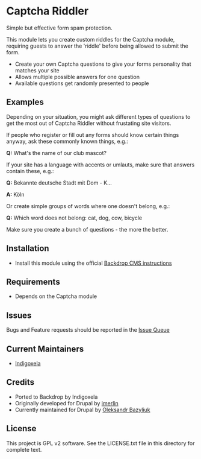 # Captcha Riddler

Simple but effective form spam protection.

This module lets you create custom riddles for the Captcha module,
requiring guests to answer the 'riddle' before being allowed to submit the form.

- Create your own Captcha questions to give your forms personality that matches your site
- Allows multiple possible answers for one question
- Available questions get randomly presented to people

## Examples

Depending on your situation, you might ask different types of questions to get
the most out of Captcha Riddler without frustating site visitors.

If people who register or fill out any forms should know certain things anyway, ask
these commonly known things, e.g.:

**Q:** What's the name of our club mascot?

If your site has a language with accents or umlauts, make sure that answers
contain these, e.g.:

**Q:** Bekannte deutsche Stadt mit Dom - K...

**A:** Köln

Or create simple groups of words where one doesn't belong, e.g.:

**Q:** Which word does not belong: cat, dog, cow, bicycle

Make sure you create a bunch of questions - the more the better.

## Installation

- Install this module using the official [Backdrop CMS instructions](https://backdropcms.org/guide/modules)

## Requirements

- Depends on the Captcha module

## Issues

Bugs and Feature requests should be reported in the [Issue Queue](https://github.com/backdrop-contrib/riddler/issues)

## Current Maintainers

- [Indigoxela](https://github.com/indigoxela)

## Credits

- Ported to Backdrop by Indigoxela
- Originally developed for Drupal by [imerlin](https://www.drupal.org/u/imerlin)
- Currently maintained for Drupal by [Oleksandr Bazyliuk](https://www.drupal.org/u/alex_optim)

## License

This project is GPL v2 software. See the LICENSE.txt file in this directory for complete text.
